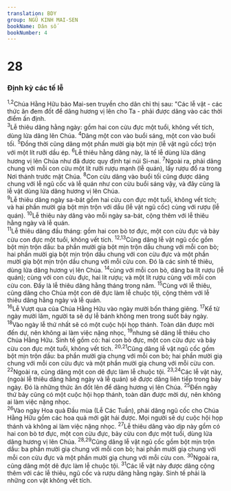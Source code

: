 ```yaml
---
translation: BDY
group: NGŨ KINH MAI-SEN
bookName: Dân số 
bookNumber: 4
---
```


<div class="title"><h1>28</h1><h3>Định kỳ các tế lễ</h3></div>
<span class="verse dan_28_1 dan_28_2"><sup>1,2</sup>Chúa Hằng Hữu bảo Mai-sen truyền cho dân chỉ thị sau: &#34;Các lễ vật - các thức ăn đem đốt để dâng hương vị lên cho Ta - phải được dâng vào các thời điểm ấn định.<br/></span>
<span class="verse dan_28_3"><sup>3</sup>Lễ thiêu dâng hằng ngày: gồm hai con cừu đực một tuổi, không vết tích, dùng lửa dâng lên Chúa. </span>
<span class="verse dan_28_4"><sup>4</sup>Dâng một con vào buổi sáng, một con vào buổi tối. </span>
<span class="verse dan_28_5"><sup>5</sup>Đồng thời cũng dâng một phần mười giạ bột mịn (lễ vật ngũ cốc) trộn với một lít rưỡi dầu ép. </span>
<span class="verse dan_28_6"><sup>6</sup>Lễ thiêu hằng dâng này, là tế lễ dùng lửa dâng hương vị lên Chúa như đã được quy định tại núi Si-nai. </span>
<span class="verse dan_28_7"><sup>7</sup>Ngoài ra, phải dâng chung với mỗi con cừu một lít rưỡi rượu mạnh (lễ quán), lấy rượu đổ ra trong Nơi thánh trước mặt Chúa. </span>
<span class="verse dan_28_8"><sup>8</sup>Con cừu dâng vào buổi tối cũng được dâng chung với lễ ngũ cốc và lễ quán như con cừu buổi sáng vậy, và đây cũng là lễ vật dùng lửa dâng hương vị lên Chúa.<br/></span>
<span class="verse dan_28_9"><sup>9</sup>Lễ thiêu dâng ngày sa-bát gồm hai cừu con đực một tuổi, không vết tích; và hai phần mười giạ bột mịn trộn với dầu (lễ vật ngũ cốc) cùng với rượu (lễ quán). </span>
<span class="verse dan_28_10"><sup>10</sup>Lễ thiêu này dâng vào mỗi ngày sa-bát, cộng thêm với lễ thiêu hằng ngày và lễ quán.<br/></span>
<span class="verse dan_28_11"><sup>11</sup>Lễ thiêu dâng đầu tháng: gồm hai con bò tơ đực, một con cừu đực và bảy cừu con đực một tuổi, không vết tích. </span>
<span class="verse dan_28_12 dan_28_13"><sup>12,13</sup>Cũng dâng lễ vật ngũ cốc gồm bột mịn trộn dầu: ba phần mười giạ bột mịn trộn dầu chung với mỗi con bò; hai phần mười giạ bột mịn trộn dầu chung với con cừu đực và một phần mười giạ bột mịn trộn dầu chung với mỗi cừu con. Đó là các sinh tế thiêu, dùng lửa dâng hương vị lên Chúa. </span>
<span class="verse dan_28_14"><sup>14</sup>cùng với mỗi con bò, dâng ba lít rượu (lễ quán); cùng với con cừu đực, hai lít rượu; và một lít rượu cùng với mỗi con cừu con. Đấy là lễ thiêu dâng hằng tháng trong năm. </span>
<span class="verse dan_28_15"><sup>15</sup>Cùng với lễ thiêu, cũng dâng cho Chúa một con dê đực làm lễ chuộc tội, cộng thêm với lễ thiêu dâng hằng ngày và lễ quán.<br/></span>
<span class="verse dan_28_16"><sup>16</sup>Lễ Vượt qua của Chúa Hằng Hữu vào ngày mười bốn tháng giêng. </span>
<span class="verse dan_28_17"><sup>17</sup>Kể từ ngày mười lăm, người ta sẽ dự lễ bánh không men trong suốt bảy ngày. </span>
<span class="verse dan_28_18"><sup>18</sup>Vào ngày lễ thứ nhất sẽ có một cuộc hội họp thánh. Toàn dân được mời đến dự, nên không ai làm việc nặng nhọc, </span>
<span class="verse dan_28_19"><sup>19</sup>nhưng sẽ dâng lễ thiêu cho Chúa Hằng Hữu. Sinh tế gồm có: hai con bò đực, một con cừu đực và bảy cừu con đực một tuổi, không vết tích. </span>
<span class="verse dan_28_20 dan_28_21"><sup>20,21</sup>Cũng dâng lễ vật ngũ cốc gồm bột mịn trộn dầu: ba phần mười giạ chung với mỗi con bò; hai phần mười giạ chung với mỗi con cừu đực và một phần mười giạ chung với mỗi cừu con. </span>
<span class="verse dan_28_22"><sup>22</sup>Ngoài ra, cũng dâng một con dê đực làm lễ chuộc tội. </span>
<span class="verse dan_28_23 dan_28_24"><sup>23,24</sup>Các lễ vật này, (ngoài lễ thiêu dâng hằng ngày và lễ quán) sẽ được dâng liên tiếp trong bảy ngày. Đó là những thức ăn đốt lên để dâng hương vị lên Chúa. </span>
<span class="verse dan_28_25"><sup>25</sup>Đến ngày thứ bảy cũng có một cuộc hội họp thánh, toàn dân được mời dự, nên không ai làm việc nặng nhọc.<br/></span>
<span class="verse dan_28_26"><sup>26</sup>Vào ngày Hoa quả Đầu mùa (Lễ Các Tuần), phải dâng ngũ cốc cho Chúa Hằng Hữu gồm các hoa quả mới gặt hái được. Mọi người sẽ dự cuộc hội họp thánh và không ai làm việc nặng nhọc. </span>
<span class="verse dan_28_27"><sup>27</sup>Lễ thiêu dâng vào dịp này gồm có hai con bò tơ đực, một con cừu đực, bảy cừu con đực một tuổi, dùng lửa dâng hương vị lên Chúa. </span>
<span class="verse dan_28_28 dan_28_29"><sup>28,29</sup>Cũng dâng lễ vật ngũ cốc gồm bột mịn trộn dầu: ba phần mười giạ chung với mỗi con bò; hai phần mười giạ chung với mỗi con cừu đực và một phần mười giạ chung với mỗi cừu con. </span>
<span class="verse dan_28_30"><sup>30</sup>Ngoài ra, cũng dâng một dê đực làm lễ chuộc tội. </span>
<span class="verse dan_28_31"><sup>31</sup>Các lễ vật này được dâng cộng thêm với các lễ thiêu, ngũ cốc và rượu dâng hằng ngày. Sinh tế phải là những con vật không vết tích.</span>
